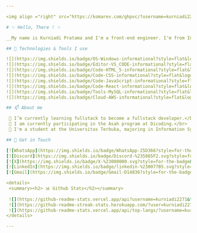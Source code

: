 ```yaml
---

<img align ="right" src="https://komarev.com/ghpvc/?username=kurniadi2271&style=plastic&base=15320&abbreviated=true&color=green&label=Profile+Views" alt="Profile Views">

# ✨ Hello, There ! ✨

__My name is Kurniadi Pratama and I'm a front-end engineer. I'm from Indonesia, living in Kartasura__

## 🔧 Technologies & Tools I use 

![](https://img.shields.io/badge/OS-Windows-informational?style=flat&logo=Windows%2011&logoColor=white&color=lightgreen)
![](https://img.shields.io/badge/Editor-VS_CODE-informational?style=flat&logo=visual-studio-code&logoColor=white&color=lightgreen)
![](https://img.shields.io/badge/Code-HTML_5-informational?style=flat&logo=html5&logoColor=white&color=lightgreen)
![](https://img.shields.io/badge/Code-CSS-informational?style=flat&logo=c%2B%2B&&logoColor=white&color=lightgreen)
![](https://img.shields.io/badge/Code-JavaScript-informational?style=flat&logo=javascript&logoColor=white&color=lightgreen)
![](https://img.shields.io/badge/Code-React-informational?style=flat&logo=react&logoColor=white&color=lightgreen)
![](https://img.shields.io/badge/Tools-MySQL-informational?style=flat&logo=mysql&logoColor=white&color=lightgreen)
![](https://img.shields.io/badge/Cloud-AWS-informational?style=flat&logo=amazon-aws&logoColor=white&color=lightgreen)

## 📫 About me

 🌱 I’m currently learning fullstack to become a fullstack developer.</br>
 🌱 I am currently participating in the Asah program at Dicoding.</br>
 🌱 I'm a student at the Universitas Terbuka, majoring in Information Systems.</br>

## 💬 Get in Touch

[![WhatsApp](https://img.shields.io/badge/WhatsApp-25D366?style=for-the-badge&logo=whatsapp&logoColor=white)](https://wa.me/6281904092271)
[![Discord](https://img.shields.io/badge/Discord-%235865F2.svg?style=for-the-badge&logo=discord&logoColor=white)](https://discord.gg/balakid)
[![X](https://img.shields.io/badge/X-%23000000.svg?style=for-the-badge&logo=X&logoColor=white)](https://x.com/Kurniadi784)
[![LinkedIn](https://img.shields.io/badge/linkedin-%230077B5.svg?style=for-the-badge&logo=linkedin&logoColor=white)](www.linkedin.com/in/kurniadi-pratama-5b092413a)
[![Gmail](https://img.shields.io/badge/Gmail-D14836?style=for-the-badge&logo=gmail&logoColor=white)](mailto:pratamakurniadi@gmail.com)

<details>
 <summary><h2> 📊 Github Stats</h2></summary>
 
 ![](https://github-readme-stats.vercel.app/api?username=kurniadi2271&theme=lightgreen&hide_border=false&include_all_commits=false&count_private=false)
 ![](https://github-readme-streak-stats.herokuapp.com/?user=kurniadi2271&theme=lightgreen&hide_border=false)
 ![](https://github-readme-stats.vercel.app/api/top-langs/?username=kurniadi2271&theme=lightgreen&hide_border=false&include_all_commits=false&count_private=false&layout=compact)
</details>

---
```



<!--
**kurniadi2271/kurniadi2271** is a ✨ _special_ ✨ repository because its `README.md` (this file) appears on your GitHub profile.

Here are some ideas to get you started:

- 🔭 I’m currently working on ...
- 🌱 I’m currently learning ...
- 👯 I’m looking to collaborate on ...
- 🤔 I’m looking for help with ...
- 💬 Ask me about ...
- 📫 How to reach me: ...
- 😄 Pronouns: ...
-  Fun fact: ...
-->

